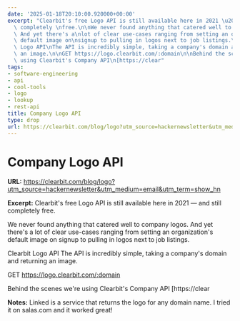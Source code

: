 ```yaml
---
date: '2025-01-18T20:10:00.920000+00:00'
excerpt: "Clearbit's free Logo API is still available here in 2021 \u2014 and still\
  \ completely \nfree.\n\nWe never found anything that catered well to company logos.\
  \ And yet there's a\nlot of clear use-cases ranging from setting an organization's\
  \ default image on\nsignup to pulling in logos next to job listings.\n\nClearbit\
  \ Logo API\nThe API is incredibly simple, taking a company's domain and returning\
  \ an image.\n\nGET https://logo.clearbit.com/:domain\n\nBehind the scenes we're\
  \ using Clearbit's Company API\n[https://clear"
tags:
- software-engineering
- api
- cool-tools
- logo
- lookup
- rest-api
title: Company Logo API
type: drop
url: https://clearbit.com/blog/logo?utm_source=hackernewsletter&utm_medium=email&utm_term=show_hn
---
```


# Company Logo API

**URL:** https://clearbit.com/blog/logo?utm_source=hackernewsletter&utm_medium=email&utm_term=show_hn

**Excerpt:** Clearbit's free Logo API is still available here in 2021 — and still completely 
free.

We never found anything that catered well to company logos. And yet there's a
lot of clear use-cases ranging from setting an organization's default image on
signup to pulling in logos next to job listings.

Clearbit Logo API
The API is incredibly simple, taking a company's domain and returning an image.

GET https://logo.clearbit.com/:domain

Behind the scenes we're using Clearbit's Company API
[https://clear

**Notes:**
Linked is a service that returns the logo for any domain name. I tried it on  salas.com and it worked great!
